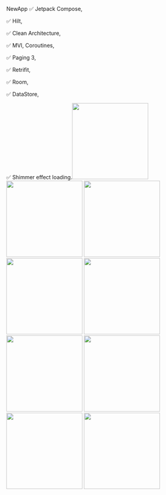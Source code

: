  N e w A p p 
✅ Jetpack Compose,

✅ Hilt,

✅ Clean Architecture,

✅ MVI, Coroutines, 

✅ Paging 3,

✅ Retrifit,

✅ Room,

✅ DataStore,

✅ Shimmer effect loading.<img src="https://github.com/MelnikovAleksandr/News_App/assets/83123472/e7dd0aeb-35f5-4f8b-b2b8-7867a89da254.png" width="200"> 
<img src="https://github.com/MelnikovAleksandr/News_App/assets/83123472/4766863a-b11b-4d58-9d6e-6cf7e4d771da.png" width="200"> 
<img src="https://github.com/MelnikovAleksandr/News_App/assets/83123472/7eda51e3-a41e-4e72-b2bf-3c9d55c6f21f.png" width="200"> 
<img src="https://github.com/MelnikovAleksandr/News_App/assets/83123472/b45c2529-7ac5-4d19-bc9b-e139051536cb.png" width="200"> 
<img src="https://github.com/MelnikovAleksandr/News_App/assets/83123472/02d35485-9592-4bce-8452-2b21e04e4270.png" width="200"> 
<img src="https://github.com/MelnikovAleksandr/News_App/assets/83123472/2b9fab46-a31d-4cfd-a53c-3fbd709920ce.png" width="200"> 
<img src="https://github.com/MelnikovAleksandr/News_App/assets/83123472/85b2de62-ddd6-41ba-9f65-4cc5879223c7.png" width="200"> 
<img src="https://github.com/MelnikovAleksandr/News_App/assets/83123472/8bd638c5-3ac7-4991-9d1c-ede8cfa4249c.png" width="200"> 
<img src="https://github.com/MelnikovAleksandr/News_App/assets/83123472/c85ec488-a98e-453b-be55-5f10865c7f9d.png" width="200"> 
 
 
